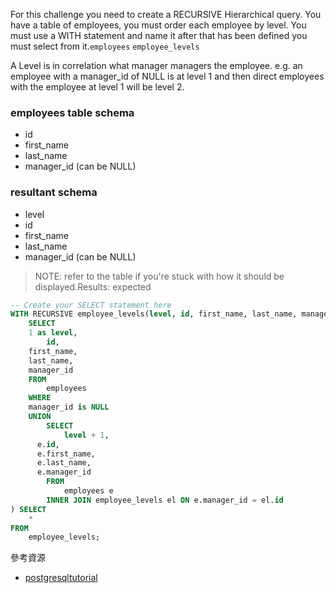 For this challenge you need to create a RECURSIVE Hierarchical query. You have a table of employees, you must order each employee by level. You must use a WITH statement and name it after that has been defined you must select from it.`employees` `employee_levels`

A Level is in correlation what manager managers the employee. e.g. an employee with a manager_id of NULL is at level 1 and then direct employees with the employee at level 1 will be level 2.

### employees table schema
- id
- first_name
- last_name
- manager_id (can be NULL)

### resultant schema
- level
- id
- first_name
- last_name
- manager_id (can be NULL)

>NOTE: refer to the table if you're stuck with how it should be displayed.Results: expected


```sql
-- Create your SELECT statement here
WITH RECURSIVE employee_levels(level, id, first_name, last_name, manager_id) AS (
	SELECT
    1 as level,
		id,
    first_name,
    last_name,
    manager_id
	FROM
		employees
	WHERE
    manager_id is NULL 
	UNION
		SELECT
			level + 1,
      e.id, 
      e.first_name, 
      e.last_name, 
      e.manager_id
		FROM
			employees e
		INNER JOIN employee_levels el ON e.manager_id = el.id
) SELECT
	*
FROM
	employee_levels;
```

參考資源    
- [postgresqltutorial](https://www.postgresqltutorial.com/postgresql-recursive-query/)
